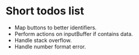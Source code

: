 Short todos list
================

* Map buttons to better identifiers.
* Perform actions on inputBuffer if contains data.
* Handle stack overflow.
* Handle number format error.
